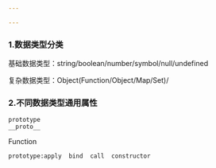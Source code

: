 ```yaml
---

---
```


### 1.数据类型分类

基础数据类型：string/boolean/number/symbol/null/undefined

复杂数据类型：Object(Function/Object/Map/Set)/

### 2.不同数据类型通用属性

```
prototype
__proto__
```

Function

```
prototype:apply  bind  call  constructor 
```

